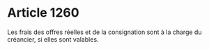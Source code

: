 # Article 1260

Les frais des offres réelles et de la consignation sont à la charge du créancier, si elles sont valables.
